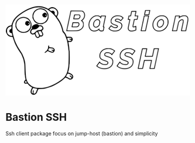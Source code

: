 <p align=center><a href=""><img src=logo-bastion-ssh.svg?sanitize=true/></a></p>

# Bastion SSH
Ssh client package focus on jump-host (bastion) and simplicity
